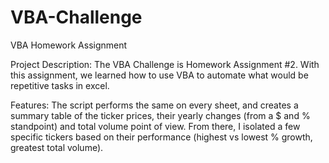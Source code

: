 # VBA-Challenge
VBA Homework Assignment

Project Description:
The VBA Challenge is Homework Assignment #2. With this assignment, we learned how to use VBA to automate what would be repetitive tasks in excel. 

Features:
The script performs the same on every sheet, and creates a summary table of the ticker prices, their yearly changes (from a $ and % standpoint) and total volume point of view. From there, I isolated a few specific tickers based on their performance (highest vs lowest % growth, greatest total volume).
